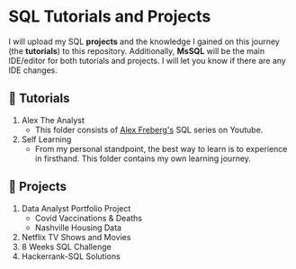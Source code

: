 # SQL Tutorials and Projects

I will upload my SQL **projects** and the knowledge I gained on this journey (the **tutorials**) to this repository. Additionally, **MsSQL** will be the main IDE/editor for both tutorials and projects. I will let you know if there are any IDE changes.

## 📝 Tutorials
1. Alex The Analyst
   - This folder consists of [Alex Freberg's](https://www.youtube.com/channel/UC7cs8q-gJRlGwj4A8OmCmXg) SQL series on Youtube.
2. Self Learning
   - From my personal standpoint, the best way to learn is to experience in firsthand. This folder contains my own learning journey.


## 🚀 Projects
1. Data Analyst Portfolio Project
   - Covid Vaccinations & Deaths
   - Nashville Housing Data
2. Netflix TV Shows and Movies
3. 8 Weeks SQL Challenge
4. Hackerrank-SQL Solutions
